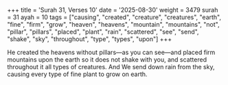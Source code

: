 +++
title = 'Surah 31, Verses 10'
date = '2025-08-30'
weight = 3479
surah = 31
ayah = 10
tags = ["causing", "created", "creature", "creatures", "earth", "fine", "firm", "grow", "heaven", "heavens", "mountain", "mountains", "not", "pillar", "pillars", "placed", "plant", "rain", "scattered", "see", "send", "shake", "sky", "throughout", "type", "types", "upon"]
+++

He created the heavens without pillars—as you can see—and placed firm mountains upon the earth so it does not shake with you, and scattered throughout it all types of creatures. And We send down rain from the sky, causing every type of fine plant to grow on earth.